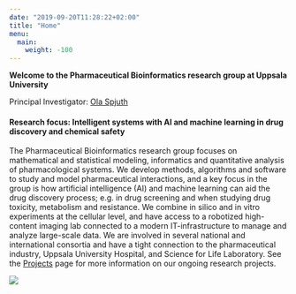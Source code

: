```yaml
---
date: "2019-09-20T11:28:22+02:00"
title: "Home"
menu:
  main:
    weight: -100
---
```


**Welcome to the Pharmaceutical Bioinformatics research group at Uppsala University**

Principal Investigator: [Ola Spjuth](https://pharmb.io/people/olas/)

#### Research focus: Intelligent systems with AI and machine learning in drug discovery and chemical safety

The Pharmaceutical Bioinformatics research group focuses on mathematical and statistical modeling, informatics and quantitative analysis of pharmacological systems. We develop methods, algorithms and software to study and model pharmaceutical interactions, and a key focus in the group is how artificial intelligence (AI) and machine learning can aid the drug discovery process; e.g. in drug screening and when studying drug toxicity, metabolism and resistance. We combine in silico and in vitro experiments at the cellular level, and have access to a robotized high-content imaging lab connected to a modern IT-infrastructure to manage and analyze large-scale data. We are involved in several national and international consortia and have a tight connection to the pharmaceutical industry, Uppsala University Hospital, and Science for Life Laboratory. See the [Projects](https://pharmb.io/project/) page for more
information on our ongoing research projects.

![](/img/overview-fig2.png)
